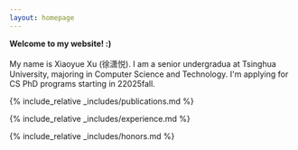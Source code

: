 ```yaml
---
layout: homepage
---
```


<!-- ## About Me -->

<strong>Welcome to my website! :) </strong> \
 \
My name is Xiaoyue Xu (徐潇悦). I am a senior undergradua at Tsinghua University, majoring in Computer Science and Technology. I'm applying for CS PhD programs starting in 22025fall.


{% include_relative _includes/publications.md %}

<!-- {% include_relative _includes/services.md %} -->

<!-- ## Research Experience -->
{% include_relative _includes/experience.md %}

{% include_relative _includes/honors.md %}

<!-- ## Honors&Awards -->
